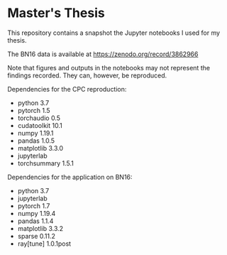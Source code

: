 # Master's Thesis

This repository contains a snapshot the Jupyter notebooks I used for my thesis.

The BN16 data is available at https://zenodo.org/record/3862966

Note that figures and outputs in the notebooks may not represent the findings recorded. They can, however, be reproduced.

Dependencies for the CPC reproduction: 
* python 3.7 
* pytorch 1.5
* torchaudio 0.5
* cudatoolkit 10.1 
* numpy 1.19.1
* pandas 1.0.5
* matplotlib 3.3.0
* jupyterlab
* torchsummary 1.5.1

Dependencies for the application on BN16:
* python 3.7 
* jupyterlab
* pytorch 1.7
* numpy 1.19.4
* pandas 1.1.4
* matplotlib 3.3.2
* sparse 0.11.2
* ray[tune] 1.0.1post